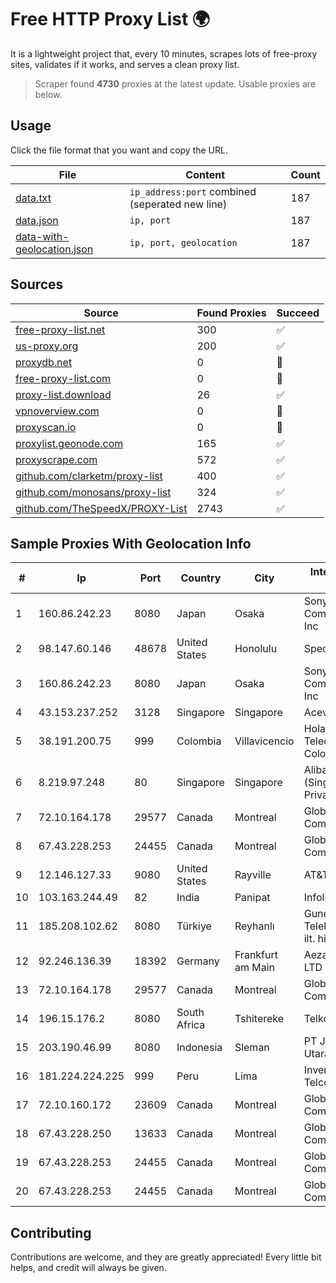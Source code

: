 
# Free HTTP Proxy List 🌍

It is a lightweight project that, every 10 minutes, scrapes lots of free-proxy sites, validates if it works, and serves a clean proxy list.


> Scraper found **4730** proxies at the latest update. Usable proxies are below.

## Usage

Click the file format that you want and copy the URL.


|File|Content|Count|
|----|-------|-----|
|[data.txt](https://raw.githubusercontent.com/themiralay/Proxy-List-World/master/data.txt)|`ip_address:port` combined (seperated new line)|187|
|[data.json](https://raw.githubusercontent.com/themiralay/Proxy-List-World/master/data.json)|`ip, port`|187|
|[data-with-geolocation.json](https://raw.githubusercontent.com/themiralay/Proxy-List-World/master/data-with-geolocation.json)|`ip, port, geolocation`|187|

## Sources

|Source|Found Proxies|Succeed|
|------|-------------|-------|
|[free-proxy-list.net](https://free-proxy-list.net)|300|✅|
|[us-proxy.org](https://www.us-proxy.org)|200|✅|
|[proxydb.net](http://proxydb.net)|0|🚫|
|[free-proxy-list.com](https://free-proxy-list.com/?page=&port=&type%5B%5D=http&type%5B%5D=https&up_time=0&search=Search)|0|🚫|
|[proxy-list.download](https://www.proxy-list.download/HTTP)|26|✅|
|[vpnoverview.com](https://vpnoverview.com/privacy/anonymous-browsing/free-proxy-servers)|0|🚫|
|[proxyscan.io](https://www.proxyscan.io)|0|🚫|
|[proxylist.geonode.com](https://proxylist.geonode.com/api/proxy-list?limit=300&page=1&sort_by=lastChecked&sort_type=desc&protocols=http,https)|165|✅|
|[proxyscrape.com](https://api.proxyscrape.com/v2/?request=displayproxies&protocol=http&timeout=10000&country=all&ssl=all&anonymity=all)|572|✅|
|[github.com/clarketm/proxy-list](https://raw.githubusercontent.com/clarketm/proxy-list/master/proxy-list-raw.txt)|400|✅|
|[github.com/monosans/proxy-list](https://raw.githubusercontent.com/monosans/proxy-list/main/proxies/http.txt)|324|✅|
|[github.com/TheSpeedX/PROXY-List](https://raw.githubusercontent.com/TheSpeedX/PROXY-List/master/http.txt)|2743|✅|


## Sample Proxies With Geolocation Info

|#|Ip|Port|Country|City|Internet Service Provider|
|-|--|----|-------|----|-------------------------|
|1|160.86.242.23|8080|Japan|Osaka|Sony Network Communications Inc|
|2|98.147.60.146|48678|United States|Honolulu|Spectrum|
|3|160.86.242.23|8080|Japan|Osaka|Sony Network Communications Inc|
|4|43.153.237.252|3128|Singapore|Singapore|Aceville Pte.ltd|
|5|38.191.200.75|999|Colombia|Villavicencio|Hola Telecomunicacines Colombia S.A.S|
|6|8.219.97.248|80|Singapore|Singapore|Alibaba Cloud (Singapore) Private Limited|
|7|72.10.164.178|29577|Canada|Montreal|GloboTech Communications|
|8|67.43.228.253|24455|Canada|Montreal|GloboTech Communications|
|9|12.146.127.33|9080|United States|Rayville|AT&T Services, Inc.|
|10|103.163.244.49|82|India|Panipat|Infolink System|
|11|185.208.102.62|8080|Türkiye|Reyhanlı|Guneydogu Telekom int.bil. ve ilt. hiz. tic. ltd. sti.|
|12|92.246.136.39|18392|Germany|Frankfurt am Main|Aeza International LTD|
|13|72.10.164.178|29577|Canada|Montreal|GloboTech Communications|
|14|196.15.176.2|8080|South Africa|Tshitereke|Telkom SA Ltd|
|15|203.190.46.99|8080|Indonesia|Sleman|PT Jaring Lintas Utara|
|16|181.224.224.225|999|Peru|Lima|Inversiones Telcotel SAC|
|17|72.10.160.172|23609|Canada|Montreal|GloboTech Communications|
|18|67.43.228.250|13633|Canada|Montreal|GloboTech Communications|
|19|67.43.228.253|24455|Canada|Montreal|GloboTech Communications|
|20|67.43.228.253|24455|Canada|Montreal|GloboTech Communications|



## Contributing

Contributions are welcome, and they are greatly appreciated! Every
little bit helps, and credit will always be given.

